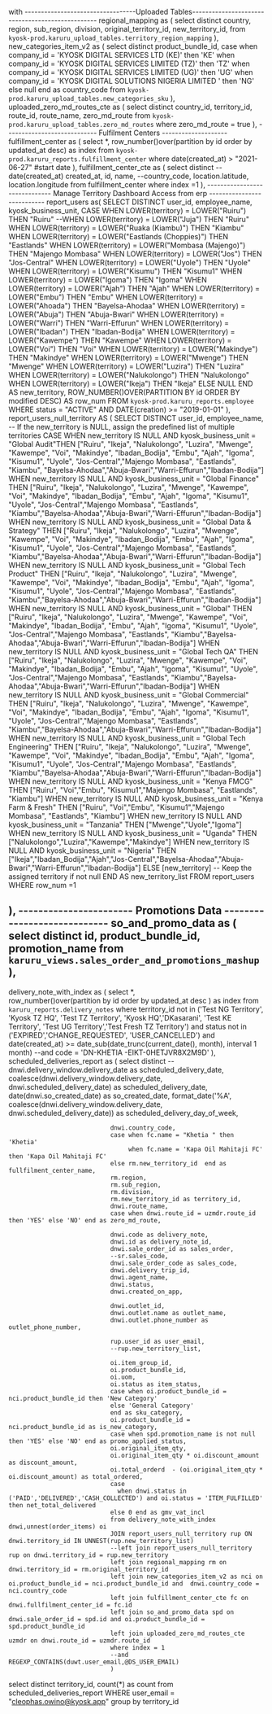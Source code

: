 with 
----------------------------------Uploaded Tables-------------------------------------------------
regional_mapping as (
                    select distinct country,
                    region,
                    sub_region,
                    division,
                    original_territory_id, 
                    new_territory_id,
                    from `kyosk-prod.karuru_upload_tables.territory_region_mapping`
                    ),
new_categories_item_v2 as (
                            select distinct product_bundle_id, 
                            case when company_id = 'KYOSK DIGITAL SERVICES LTD (KE)' then 'KE'
                                when company_id = 'KYOSK DIGITAL SERVICES LIMITED (TZ)' then 'TZ'
                                when company_id = 'KYOSK DIGITAL SERVICES LIMITED (UG)' then 'UG'
                                when company_id = 'KYOSK DIGITAL SOLUTIONS NIGERIA LIMITED ' then 'NG' 
                            else null end as country_code
                            from `kyosk-prod.karuru_upload_tables.new_categories_sku`
                            ), 
uploaded_zero_md_routes_cte as (
                                select distinct country_id,
                                territory_id,
                                route_id,
                                route_name,
                                zero_md_route
                                from `kyosk-prod.karuru_upload_tables.zero_md_routes` 
                                where zero_md_route = true
                                ),
---------------------------- Fulfilment Centers --------------------
fulfillment_center as (
                        select *,
                        row_number()over(partition by id order by updated_at desc) as index 
                        from `kyosk-prod.karuru_reports.fulfillment_center` 
                        where date(created_at) > "2021-06-27" #start date
                        ),
fulfillment_center_cte as (
                            select distinct --date(created_at) created_at,
                            id,
                            name,
                            --country_code,
                            location.latitude,
                            location.longitude
                            from fulfillment_center
                            where index =1 
                            ),
------------------------------ Manage Territory Dashboard Access from erp ---------------------------
report_users as(
                            SELECT DISTINCT user_id,
                            employee_name,
                            kyosk_business_unit,
                            CASE
                              WHEN LOWER(territory) = LOWER("Ruiru") THEN "Ruiru"
                              --WHEN LOWER(territory) = LOWER("Juja") THEN "Ruiru"
                              WHEN LOWER(territory) = LOWER("Ruaka (Kiambu)") THEN "Kiambu"
                              WHEN LOWER(territory) = LOWER("Eastlands (Choppies)") THEN "Eastlands"
                              WHEN LOWER(territory) = LOWER("Mombasa (Majengo)") THEN "Majengo Mombasa"
                              WHEN LOWER(territory) = LOWER("Jos") THEN "Jos-Central"
                              WHEN LOWER(territory) = LOWER("Uyole") THEN "Uyole"
                              WHEN LOWER(territory) = LOWER("Kisumu") THEN "Kisumu1"
                              WHEN LOWER(territory) = LOWER("Igoma") THEN "Igoma"
                              WHEN LOWER(territory) = LOWER("Ajah") THEN "Ajah"
                              WHEN LOWER(territory) = LOWER("Embu") THEN "Embu"
                              WHEN LOWER(territory) = LOWER("Ahoada") THEN "Bayelsa-Ahodaa"
                              WHEN LOWER(territory) = LOWER("Abuja") THEN "Abuja-Bwari"
                              WHEN LOWER(territory) = LOWER("Warri") THEN "Warri-Effurun"
                              WHEN LOWER(territory) = LOWER("Ibadan") THEN "Ibadan-Bodija"
                              WHEN LOWER(territory) = LOWER("Kawempe") THEN "Kawempe"
                              WHEN LOWER(territory) = LOWER("Voi") THEN "Voi"
                              WHEN LOWER(territory) = LOWER("Makindye") THEN "Makindye"
                              WHEN LOWER(territory) = LOWER("Mwenge") THEN "Mwenge"
                              WHEN LOWER(territory) = LOWER("Luzira") THEN "Luzira"
                              WHEN LOWER(territory) = LOWER("Nalukolongo") THEN "Nalukolongo"
                              WHEN LOWER(territory) = LOWER("Ikeja") THEN "Ikeja"
                              ELSE NULL
                            END AS new_territory,
                            ROW_NUMBER()OVER(PARTITION BY id ORDER BY modified DESC) AS row_num
                            FROM `kyosk-prod.karuru_reports.employee`
                            WHERE status = "ACTIVE" AND DATE(creation) >= "2019-01-01"
),
report_users_null_territory AS (
                          SELECT DISTINCT 
                              user_id,
                              employee_name,
                              -- If the new_territory is NULL, assign the predefined list of multiple territories
                              CASE 
                                  WHEN new_territory IS NULL AND kyosk_business_unit = "Global Audit"THEN ["Ruiru", "Ikeja", "Nalukolongo", "Luzira", "Mwenge", "Kawempe", "Voi", "Makindye", "Ibadan_Bodija", "Embu", "Ajah", "Igoma", "Kisumu1", "Uyole", "Jos-Central","Majengo Mombasa", "Eastlands", "Kiambu", "Bayelsa-Ahodaa","Abuja-Bwari","Warri-Effurun","Ibadan-Bodija"]
                                  WHEN new_territory IS NULL AND kyosk_business_unit = "Global Finance" THEN ["Ruiru", "Ikeja", "Nalukolongo", "Luzira", "Mwenge", "Kawempe", "Voi", "Makindye", "Ibadan_Bodija", "Embu", "Ajah", "Igoma", "Kisumu1", "Uyole", "Jos-Central","Majengo Mombasa", "Eastlands", "Kiambu","Bayelsa-Ahodaa","Abuja-Bwari","Warri-Effurun","Ibadan-Bodija"]
                                  WHEN new_territory IS NULL AND kyosk_business_unit = "Global Data & Strategy" THEN ["Ruiru", "Ikeja", "Nalukolongo", "Luzira", "Mwenge", "Kawempe", "Voi", "Makindye", "Ibadan_Bodija", "Embu", "Ajah", "Igoma", "Kisumu1", "Uyole", "Jos-Central","Majengo Mombasa", "Eastlands", "Kiambu","Bayelsa-Ahodaa","Abuja-Bwari","Warri-Effurun","Ibadan-Bodija"]
                                  WHEN new_territory IS NULL AND kyosk_business_unit = "Global Tech Product" THEN ["Ruiru", "Ikeja", "Nalukolongo", "Luzira", "Mwenge", "Kawempe", "Voi", "Makindye", "Ibadan_Bodija", "Embu", "Ajah", "Igoma", "Kisumu1", "Uyole", "Jos-Central","Majengo Mombasa", "Eastlands", "Kiambu","Bayelsa-Ahodaa","Abuja-Bwari","Warri-Effurun","Ibadan-Bodija"]
                                  WHEN new_territory IS NULL AND kyosk_business_unit = "Global" THEN ["Ruiru", "Ikeja", "Nalukolongo", "Luzira", "Mwenge", "Kawempe", "Voi", "Makindye", "Ibadan_Bodija", "Embu", "Ajah", "Igoma", "Kisumu1", "Uyole", "Jos-Central","Majengo Mombasa", "Eastlands", "Kiambu","Bayelsa-Ahodaa","Abuja-Bwari","Warri-Effurun","Ibadan-Bodija"]
                                  WHEN new_territory IS NULL AND kyosk_business_unit = "Global Tech QA" THEN ["Ruiru", "Ikeja", "Nalukolongo", "Luzira", "Mwenge", "Kawempe", "Voi", "Makindye", "Ibadan_Bodija", "Embu", "Ajah", "Igoma", "Kisumu1", "Uyole", "Jos-Central","Majengo Mombasa", "Eastlands", "Kiambu","Bayelsa-Ahodaa","Abuja-Bwari","Warri-Effurun","Ibadan-Bodija"]
                                  WHEN new_territory IS NULL AND kyosk_business_unit = "Global Commercial" THEN ["Ruiru", "Ikeja", "Nalukolongo", "Luzira", "Mwenge", "Kawempe", "Voi", "Makindye", "Ibadan_Bodija", "Embu", "Ajah", "Igoma", "Kisumu1", "Uyole", "Jos-Central","Majengo Mombasa", "Eastlands", "Kiambu","Bayelsa-Ahodaa","Abuja-Bwari","Warri-Effurun","Ibadan-Bodija"]
                                  WHEN new_territory IS NULL AND kyosk_business_unit = "Global Tech Engineering" THEN ["Ruiru", "Ikeja", "Nalukolongo", "Luzira", "Mwenge", "Kawempe", "Voi", "Makindye", "Ibadan_Bodija", "Embu", "Ajah", "Igoma", "Kisumu1", "Uyole", "Jos-Central","Majengo Mombasa", "Eastlands", "Kiambu","Bayelsa-Ahodaa","Abuja-Bwari","Warri-Effurun","Ibadan-Bodija"]
                                  WHEN new_territory IS NULL AND kyosk_business_unit = "Kenya FMCG" THEN ["Ruiru", "Voi","Embu", "Kisumu1","Majengo Mombasa", "Eastlands", "Kiambu"]
                                  WHEN new_territory IS NULL AND kyosk_business_unit = "Kenya Farm & Fresh" THEN ["Ruiru", "Voi","Embu", "Kisumu1","Majengo Mombasa", "Eastlands", "Kiambu"]
                                  WHEN new_territory IS NULL AND kyosk_business_unit = "Tanzania" THEN ["Mwenge","Uyole","Igoma"]
                                  WHEN new_territory IS NULL AND kyosk_business_unit = "Uganda" THEN ["Nalukolongo","Luzira","Kawempe","Makindye"]
                                  WHEN new_territory IS NULL AND kyosk_business_unit = "Nigeria" THEN ["Ikeja","Ibadan_Bodija","Ajah","Jos-Central","Bayelsa-Ahodaa","Abuja-Bwari","Warri-Effurun","Ibadan-Bodija"]
                                  ELSE [new_territory] -- Keep the assigned territory if not null
                              END AS new_territory_list
                          FROM report_users
                          WHERE row_num =1

),
----------------------- Promotions Data ----------------------------
so_and_promo_data as (
                      select distinct id,
                      product_bundle_id,
                      promotion_name
                      from `karuru_views.sales_order_and_promotions_mashup`
                      ),
---------------------------------------------------------------------------------------------------
delivery_note_with_index as (
                              select *,                               
                              row_number()over(partition by id order by updated_at desc ) as index
                              from `karuru_reports.delivery_notes` 
                              where territory_id not in ('Test NG Territory', 'Kyosk TZ HQ', 'Test TZ Territory', 'Kyosk HQ','DKasarani', 'Test KE Territory', 'Test UG Territory','Test Fresh TZ Territory')
                              and status not in ('EXPIRED','CHANGE_REQUESTED', 'USER_CANCELLED')
                              and date(created_at) >= date_sub(date_trunc(current_date(), month), interval 1 month)
                              --and code = 'DN-KHETIA -EIKT-0HETJVR8X2M9D'
                              ),
scheduled_deliveries_report as (
                                select distinct --dnwi.delivery_window.delivery_date as scheduled_delivery_date,
                                coalesce(dnwi.delivery_window.delivery_date, dnwi.scheduled_delivery_date) as scheduled_delivery_date,
                                date(dnwi.so_created_date) as so_created_date,
                                format_date('%A', coalesce(dnwi.delivery_window.delivery_date, dnwi.scheduled_delivery_date)) as scheduled_delivery_day_of_week,

                                dnwi.country_code,
                                case when fc.name = "Khetia " then 'Khetia' 
                                     when fc.name = 'Kapa Oil Mahitaji FC' then 'Kapa Oil Mahitaji FC'
                                else rm.new_territory_id  end as fullfilment_center_name,
                                rm.region,
                                rm.sub_region,
                                rm.division, 
                                rm.new_territory_id as territory_id,
                                dnwi.route_name,
                                case when dnwi.route_id = uzmdr.route_id then 'YES' else 'NO' end as zero_md_route,  

                                dnwi.code as delivery_note,
                                dnwi.id as delivery_note_id,
                                dnwi.sale_order_id as sales_order, 
                                --sr.sales_code,
                                dnwi.sale_order_code as sales_code,                            	
                                dnwi.delivery_trip_id,
                                dnwi.agent_name,
                                dnwi.status,
                                dnwi.created_on_app, 

                                dnwi.outlet_id,
                                dnwi.outlet.name as outlet_name,
                                dnwi.outlet.phone_number as outlet_phone_number,

                                rup.user_id as user_email,
                                --rup.new_territory_list,
                                
                                oi.item_group_id,
                                oi.product_bundle_id,
                                oi.uom,
                                oi.status as item_status,
                                case when oi.product_bundle_id = nci.product_bundle_id then 'New Category'
                                else 'General Category'
                                end as sku_category,
                                oi.product_bundle_id = nci.product_bundle_id as is_new_category,
                                case when spd.promotion_name is not null then 'YES' else 'NO' end as promo_applied_status,
                                oi.original_item_qty,
                                oi.original_item_qty * oi.discount_amount as discount_amount,
                                oi.total_orderd  - (oi.original_item_qty * oi.discount_amount) as total_ordered,
                                case
                                  when dnwi.status in ('PAID','DELIVERED','CASH_COLLECTED') and oi.status = 'ITEM_FULFILLED' then net_total_delivered
                                else 0 end as gmv_vat_incl
                                from delivery_note_with_index dnwi,unnest(order_items) oi
                                JOIN report_users_null_territory rup ON dnwi.territory_id IN UNNEST(rup.new_territory_list)
                                --left join report_users_null_territory rup on dnwi.territory_id = rup.new_territory
                                left join regional_mapping rm on dnwi.territory_id = rm.original_territory_id
                                left join new_categories_item_v2 as nci on oi.product_bundle_id = nci.product_bundle_id and  dnwi.country_code = nci.country_code
                                left join fulfillment_center_cte fc on dnwi.fullfilment_center_id = fc.id
                                left join so_and_promo_data spd on dnwi.sale_order_id = spd.id and oi.product_bundle_id = spd.product_bundle_id
                                left join uploaded_zero_md_routes_cte uzmdr on dnwi.route_id = uzmdr.route_id
                                where index = 1
                                --and REGEXP_CONTAINS(duwt.user_email,@DS_USER_EMAIL)
                                )
select distinct territory_id, count(*) as count from scheduled_deliveries_report WHERE user_email = "cleophas.owino@kyosk.app" group by territory_id
